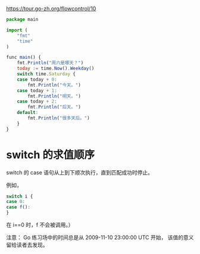 https://tour.go-zh.org/flowcontrol/10

```js
package main

import (
	"fmt"
	"time"
)

func main() {
	fmt.Println("周六是哪天？")
	today := time.Now().Weekday()
	switch time.Saturday {
	case today + 0:
		fmt.Println("今天。")
	case today + 1:
		fmt.Println("明天。")
	case today + 2:
		fmt.Println("后天。")
	default:
		fmt.Println("很多天后。")
	}
}
```

# switch 的求值顺序
switch 的 case 语句从上到下顺次执行，直到匹配成功时停止。

例如，

```js
switch i {
case 0:
case f():
}
```
在 i==0 时，f 不会被调用。）

注意： Go 练习场中的时间总是从 2009-11-10 23:00:00 UTC 开始， 该值的意义留给读者去发现。

